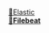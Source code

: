 [🔗Elastic](https://www.elastic.co/guide/en/kibana/7.17/index-patterns.html#settings-create-pattern)**<br>
[🔗Filebeat](https://www.elastic.co/guide/en/kibana/7.17/index-patterns.html#settings-create-pattern)**<br>